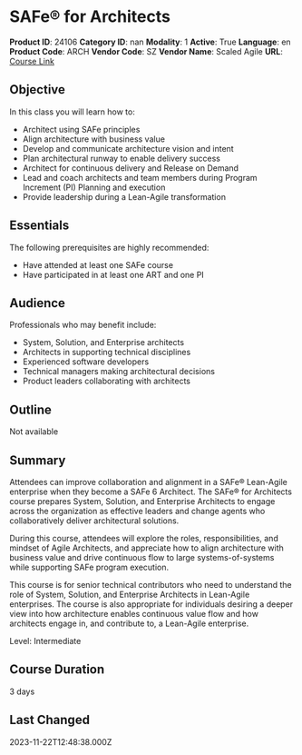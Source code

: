 # SAFe® for Architects

**Product ID**: 24106
**Category ID**: nan
**Modality**: 1
**Active**: True
**Language**: en
**Product Code**: ARCH
**Vendor Code**: SZ
**Vendor Name**: Scaled Agile
**URL**: [Course Link](https://www.fastlaneus.com/course/scaledagile-arch)

## Objective
In this class you will learn how to:


- Architect using SAFe principles
- Align architecture with business value
- Develop and communicate architecture vision and intent
- Plan architectural runway to enable delivery success
- Architect for continuous delivery and Release on Demand
- Lead and coach architects and team members during Program Increment (PI) Planning and execution
- Provide leadership during a Lean-Agile transformation

## Essentials
The following prerequisites are highly recommended:


- Have attended at least one SAFe course
- Have participated in at least one ART and one PI

## Audience
Professionals who may benefit include:


- System, Solution, and Enterprise architects
- Architects in supporting technical disciplines
- Experienced software developers
- Technical managers making architectural decisions
- Product leaders collaborating with architects

## Outline
Not available

## Summary
Attendees can improve collaboration and alignment in a SAFe® Lean-Agile enterprise when they become a SAFe 6 Architect. The SAFe® for Architects course prepares System, Solution, and Enterprise Architects to engage across the organization as effective leaders and change agents who collaboratively deliver architectural solutions.

During this course, attendees will explore the roles, responsibilities, and mindset of Agile Architects, and appreciate how to align architecture with business value and drive continuous flow to large systems-of-systems while supporting SAFe program execution.

This course is for senior technical contributors who need to understand the role of System, Solution, and Enterprise Architects in Lean-Agile enterprises. The course is also appropriate for individuals desiring a deeper view into how architecture enables continuous value flow and how architects engage in, and contribute to, a Lean-Agile enterprise.

Level: Intermediate

## Course Duration
3 days

## Last Changed
2023-11-22T12:48:38.000Z
